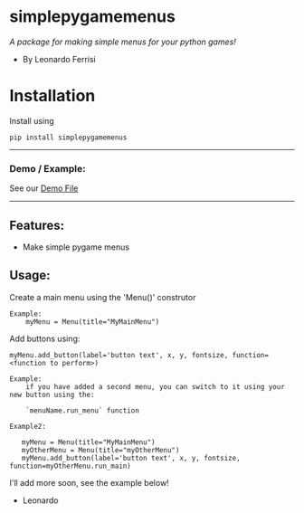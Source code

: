 # simplepygamemenus

*A package for making simple menus for your python games!*
- By Leonardo Ferrisi

# Installation

Install using

`pip install simplepygamemenus`

----------------------------

### Demo / Example:

See our [Demo File](demos/simplepygamemenus_demo.py)

------------------------------------------------

## Features:

- Make simple pygame menus

## Usage:
Create a main menu using the 'Menu()' construtor

    Example:
        myMenu = Menu(title="MyMainMenu")

Add buttons using:

    myMenu.add_button(label='button text', x, y, fontsize, function=<function to perform>)

    Example:
        if you have added a second menu, you can switch to it using your new button using the:
            
        `menuName.run_menu` function

    Example2:

       myMenu = Menu(title="MyMainMenu")
       myOtherMenu = Menu(title="myOtherMenu")
       myMenu.add_button(label='button text', x, y, fontsize, function=myOtherMenu.run_main)

I'll add more soon, see the example below!

- Leonardo 



